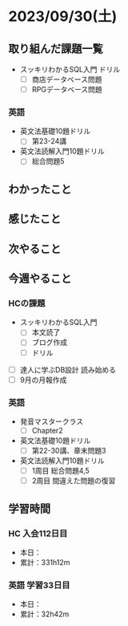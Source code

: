 # 2023/09/30(土)

## 取り組んだ課題一覧

- スッキリわかるSQL入門 ドリル
  - [ ] 商店データベース問題
  - [ ] RPGデータベース問題

### 英語

- 英文法基礎10題ドリル
  - [ ] 第23-24講
- 英文法読解入門10題ドリル
  - [ ] 総合問題5

## わかったこと

## 感じたこと

## 次やること

## 今週やること

### HCの課題

- スッキリわかるSQL入門
  - [ ] 本文読了
  - [ ] ブログ作成
  - [ ] ドリル
- [ ] 達人に学ぶDB設計 読み始める
- [ ] 9月の月報作成

### 英語

- 発音マスタークラス
  - [ ] Chapter2
- 英文法基礎10題ドリル
  - [ ] 第22-30講、章末問題3
- 英文法読解入門10題ドリル
  - [ ] 1周目 総合問題4,5
  - [ ] 2周目 間違えた問題の復習

## 学習時間

### HC 入会112日目

- 本日：
- 累計：331h12m

### 英語 学習33日目

- 本日：
- 累計：32h42m
